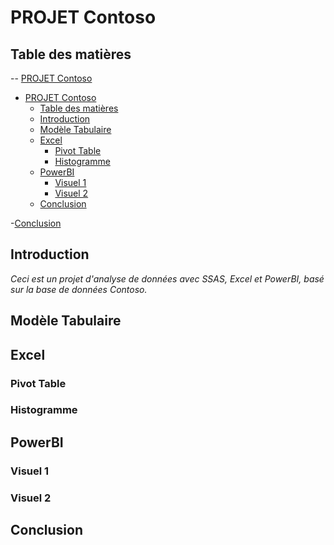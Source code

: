 # PROJET Contoso

## Table des matières

-- [PROJET Contoso](#projet-contoso)
- [PROJET Contoso](#projet-contoso)
  - [Table des matières](#table-des-matières)
  - [Introduction](#introduction)
  - [Modèle Tabulaire](#modèle-tabulaire)
  - [Excel](#excel)
    - [Pivot Table](#pivot-table)
    - [Histogramme](#histogramme)
  - [PowerBI](#powerbi)
    - [Visuel 1](#visuel-1)
    - [Visuel 2](#visuel-2)
  - [Conclusion](#conclusion)

-[Conclusion](#conclusion)

## Introduction

*Ceci est un projet d'analyse de données avec SSAS, Excel et PowerBI, basé sur la base de données Contoso.*

## Modèle Tabulaire

## Excel

### Pivot Table

### Histogramme

## PowerBI

### Visuel 1

### Visuel 2

## Conclusion
